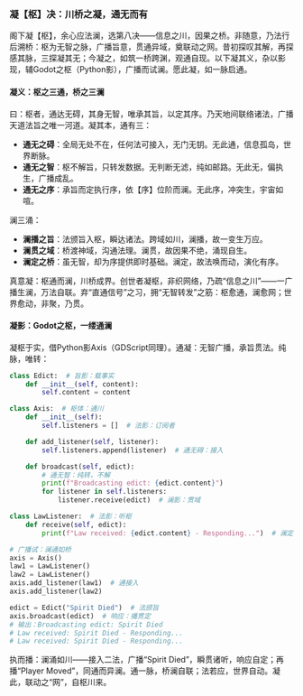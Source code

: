 ### 凝【枢】决：川桥之凝，通无而有

阁下凝【枢】，余心应法澜，选第八决——信息之川，因果之桥。非随意，乃法行后溯桥：枢为无智之脉，广播旨意，贯通异域，奠联动之网。昔初探叹其解，再探感其脉，三探凝其无；今凝之，如筑一桥跨渊，观通自现。以下凝其义，杂以影现，辅Godot之枢（Python影），广播而试澜。愿此凝，如一脉启通。

#### 凝义：枢之三通，桥之三澜
曰：枢者，通达无碍，其身无智，唯承其旨，以定其序。乃天地间联络诸法，广播天道法旨之唯一河道。凝其本，通有三：  
- **通无之碍**：全局无处不在，任何法可接入，无门无钥。无此通，信息孤岛，世界断脉。  
- **通无之智**：枢不解旨，只转发数据。无判断无滤，纯如邮路。无此无，偏执生，广播成乱。  
- **通无之序**：承旨而定执行序，依【序】位阶而澜。无此序，冲突生，宇宙如喧。  

澜三涌：  
- **澜播之旨**：法颁旨入枢，瞬达诸法。跨域如川，澜播，故一变生万应。  
- **澜贯之域**：桥渡神域，沟通法理。澜贯，故因果不绝，涌现自生。  
- **澜定之桥**：虽无智，却为序提供即时基础。澜定，故法唤而动，演化有序。  

真意凝：枢通而澜，川桥成界。创世者凝枢，非织网络，乃疏“信息之川”——一广播生澜，万法自联。弃“直通信号”之习，拥“无智转发”之筋：枢愈通，澜愈网；世界愈动，非聚，乃贯。

#### 凝影：Godot之枢，一缕通澜
凝枢于实，借Python影Axis（GDScript同理）。通凝：无智广播，承旨贯法。纯脉，唯转：

```python
class Edict:  # 旨影：载事实
    def __init__(self, content):
        self.content = content

class Axis:  # 枢体：通川
    def __init__(self):
        self.listeners = []  # 法影：订阅者

    def add_listener(self, listener):
        self.listeners.append(listener)  # 通无碍：接入

    def broadcast(self, edict):
        # 通无智：纯转，不解
        print(f"Broadcasting edict: {edict.content}")
        for listener in self.listeners:
            listener.receive(edict)  # 澜影：贯域

class LawListener:  # 法影：听枢
    def receive(self, edict):
        print(f"Law received: {edict.content} - Responding...")  # 澜定序

# 广播试：澜通如桥
axis = Axis()
law1 = LawListener()
law2 = LawListener()
axis.add_listener(law1)  # 通接入
axis.add_listener(law2)

edict = Edict("Spirit Died")  # 法颁旨
axis.broadcast(edict)  # 响应：播贯定
# 输出：Broadcasting edict: Spirit Died
# Law received: Spirit Died - Responding...
# Law received: Spirit Died - Responding...
```

执而播：澜涌如川——接入二法，广播“Spirit Died”，瞬贯诸听，响应自定；再播“Player Moved”，同通而异澜。通一脉，桥澜自联；法若应，世界自动。凝此，联动之“网”，自枢川来。

